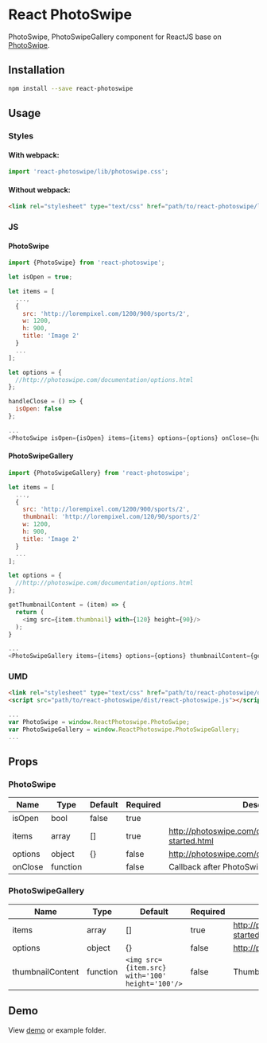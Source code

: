 # React PhotoSwipe

PhotoSwipe, PhotoSwipeGallery component for ReactJS base on [PhotoSwipe](http://photoswipe.com/).

## Installation

```bash
npm install --save react-photoswipe
```

## Usage

### Styles

#### With webpack:

```js
import 'react-photoswipe/lib/photoswipe.css';
```

#### Without webpack:

```html
<link rel="stylesheet" type="text/css" href="path/to/react-photoswipe/lib/photoswipe.css">
```

### JS

#### PhotoSwipe

```js
import {PhotoSwipe} from 'react-photoswipe';

let isOpen = true;

let items = [
  ...,
  {
    src: 'http://lorempixel.com/1200/900/sports/2',
    w: 1200,
    h: 900,
    title: 'Image 2'
  }
  ...
];

let options = {
  //http://photoswipe.com/documentation/options.html
};

handleClose = () => {
  isOpen: false
};

...
<PhotoSwipe isOpen={isOpen} items={items} options={options} onClose={handleClose}/>

```

#### PhotoSwipeGallery

```js
import {PhotoSwipeGallery} from 'react-photoswipe';

let items = [
  ...,
  {
    src: 'http://lorempixel.com/1200/900/sports/2',
    thumbnail: 'http://lorempixel.com/120/90/sports/2'
    w: 1200,
    h: 900,
    title: 'Image 2'
  }
  ...
];

let options = {
  //http://photoswipe.com/documentation/options.html
};

getThumbnailContent = (item) => {
  return (
    <img src={item.thumbnail} with={120} height={90}/>
  );
}

...
<PhotoSwipeGallery items={items} options={options} thumbnailContent={getThumbnailContent}/>
```

### UMD

```html
<link rel="stylesheet" type="text/css" href="path/to/react-photoswipe/dist/photoswipe.css">
<script src="path/to/react-photoswipe/dist/react-photoswipe.js"></script>
```

```js
...
var PhotoSwipe = window.ReactPhotoswipe.PhotoSwipe;
var PhotoSwipeGallery = window.ReactPhotoswipe.PhotoSwipeGallery;
...
```

## Props

### PhotoSwipe

| Name | Type | Default | Required | Description |
|------|------|---------|----------|-------------|
| isOpen | bool | false | true |  |
| items | array | [] | true | http://photoswipe.com/documentation/getting-started.html |
| options | object | {} | false | http://photoswipe.com/documentation/options.html |
| onClose | function |  | false | Callback after PhotoSwipe close |

### PhotoSwipeGallery

| Name | Type | Default | Required | Description |
|------|------|---------|----------|-------------|
| items | array | [] | true | http://photoswipe.com/documentation/getting-started.html |
| options | object | {} | false | http://photoswipe.com/documentation/options.html |
| thumbnailContent | function | `<img src={item.src} with='100' height='100'/>` | false | Thumbnail content |

## Demo

View [demo](http://vn38minhtran.github.io/react-photoswipe) or example folder.